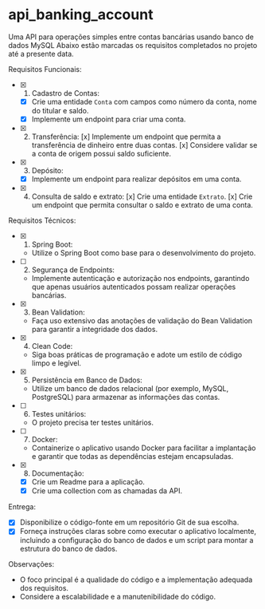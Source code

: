 # api_banking_account
Uma API para operações simples entre contas bancárias usando banco de dados MySQL
Abaixo estão marcadas os requisitos completados no projeto até a presente data.

Requisitos Funcionais:

- [x] 1. Cadastro de Contas:
    - [x] Crie uma entidade `Conta` com campos como número da conta, nome do titular e saldo.
    - [x] Implemente um endpoint para criar uma conta.

- [x] 2. Transferência:
    [x] Implemente um endpoint que permita a transferência de dinheiro entre duas contas.
    [x] Considere validar se a conta de origem possui saldo suficiente.

- [x] 3. Depósito:
    - [x] Implemente um endpoint para realizar depósitos em uma conta.

- [x] 4. Consulta de saldo e extrato:
    [x] Crie uma entidade `Extrato`.
    [x] Crie um endpoint que permita consultar o saldo e extrato de uma conta.

Requisitos Técnicos:

- [x] 1. Spring Boot:

    - Utilize o Spring Boot como base para o desenvolvimento do projeto.

- [ ] 2. Segurança de Endpoints:

    - Implemente autenticação e autorização nos endpoints, garantindo que apenas usuários autenticados possam realizar operações bancárias.

- [x] 3. Bean Validation:

    - Faça uso extensivo das anotações de validação do Bean Validation para garantir a integridade dos dados.

- [x] 4. Clean Code:

    - Siga boas práticas de programação e adote um estilo de código limpo e legível.

- [x] 5. Persistência em Banco de Dados:

    - Utilize um banco de dados relacional (por exemplo, MySQL, PostgreSQL) para armazenar as informações das contas.

- [ ] 6. Testes unitários:

   - O projeto precisa ter testes unitários.

- [ ] 7. Docker:

    - Containerize o aplicativo usando Docker para facilitar a implantação e garantir que todas as dependências estejam encapsuladas.

- [x] 8. Documentação:

   - [x] Crie um Readme para a aplicação.
   - [x] Crie uma collection com as chamadas da API.

Entrega:

- [x] Disponibilize o código-fonte em um repositório Git de sua escolha.
- [x] Forneça instruções claras sobre como executar o aplicativo localmente, incluindo a configuração do banco de dados e um script para montar a estrutura do banco de dados.

Observações:

- O foco principal é a qualidade do código e a implementação adequada dos requisitos.
- Considere a escalabilidade e a manutenibilidade do código.
